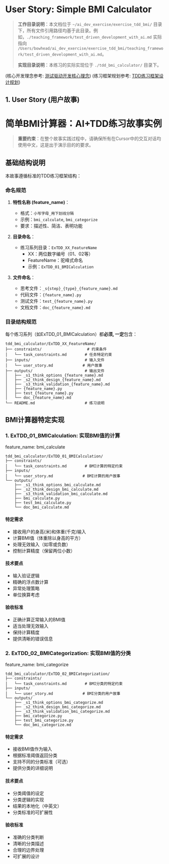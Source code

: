 # User Story: Simple BMI Calculator

> **工作目录说明**：本文档位于 `~/ai_dev_exercise/exercise_tdd_bmi/` 目录下，所有文件引用路径均基于此目录。例如，`./teaching_framework/test_driven_development_with_ai.md` 实际指向 `/Users/bowhead/ai_dev_exercise/exercise_tdd_bmi/teaching_framework/test_driven_development_with_ai.md`。
>
> **实现目录说明**：本练习的实际实现位于 `./tdd_bmi_calculator/` 目录下。

(核心开发理念参考: [测试驱动开发核心理念](./teaching_framework/test_driven_development_with_ai.md))
(练习框架规划参考: [TDD练习框架设计规划](./teaching_framework/planning_tdd_exercise.md))

## 1. User Story (用户故事)

# 简单BMI计算器：AI+TDD练习故事实例

> **重要约束**：在整个故事实践过程中，请确保所有在Cursor中的交互对话均使用中文，这是出于演示目的的要求。

## 基础结构说明

本故事遵循标准的TDD练习框架结构：

### 命名规范

1. **特性名称 (feature_name)**：
   - 格式：`小写字母_用下划线分隔`
   - 示例：`bmi_calculate`, `bmi_categorize`
   - 要求：描述性、简洁、表明功能

2. **目录命名**：
   - 练习系列目录：`ExTDD_XX_FeatureName`
     - XX：两位数字编号（01、02等）
     - FeatureName：驼峰式命名
     - 示例：`ExTDD_01_BMICalculation`

3. **文件命名**：
   - 思考文件：`_s{step}_{type}_{feature_name}.md`
   - 代码文件：`{feature_name}.py`
   - 测试文件：`test_{feature_name}.py`
   - 文档文件：`doc_{feature_name}.md`

### 目录结构规范

每个练习系列（如ExTDD_01_BMICalculation）都**必须, 一定**包含：

```
tdd_bmi_calculator/ExTDD_XX_FeatureName/
├── constraints/                    # 约束条件
│   └── task_constraints.md        # 任务特定约束
├── inputs/                        # 输入文件
│   └── user_story.md             # 用户故事
├── outputs/                       # 输出文件
│   ├── _s1_think_options_{feature_name}.md
│   ├── _s2_think_design_{feature_name}.md
│   ├── _s3_think_validation_{feature_name}.md
│   ├── {feature_name}.py
│   ├── test_{feature_name}.py
│   └── doc_{feature_name}.md
└── README.md                      # 练习说明
```

## BMI计算器特定实现

### 1. ExTDD_01_BMICalculation: 实现BMI值的计算

feature_name: bmi_calculate

```
tdd_bmi_calculator/ExTDD_01_BMICalculation/
├── constraints/
│   └── task_constraints.md        # BMI计算的特定约束
├── inputs/
│   └── user_story.md             # BMI计算的用户故事
└── outputs/
    ├── _s1_think_options_bmi_calculate.md
    ├── _s2_think_design_bmi_calculate.md
    ├── _s3_think_validation_bmi_calculate.md
    ├── bmi_calculate.py
    ├── test_bmi_calculate.py
    └── doc_bmi_calculate.md
```

#### 特定需求
- 接收用户的身高(米)和体重(千克)输入
- 计算BMI值（体重除以身高的平方）
- 处理无效输入（如零或负数）
- 控制计算精度（保留两位小数）

#### 技术要点
- 输入验证逻辑
- 精确的浮点数计算
- 异常处理策略
- 单位换算考虑

#### 验收标准
- 正确计算正常输入的BMI值
- 适当处理无效输入
- 保持计算精度
- 提供清晰的错误信息

### 2. ExTDD_02_BMICategorization: 实现BMI值的分类

feature_name: bmi_categorize

```
tdd_bmi_calculator/ExTDD_02_BMICategorization/
├── constraints/
│   └── task_constraints.md        # BMI分类的特定约束
├── inputs/
│   └── user_story.md             # BMI分类的用户故事
└── outputs/
    ├── _s1_think_options_bmi_categorize.md
    ├── _s2_think_design_bmi_categorize.md
    ├── _s3_think_validation_bmi_categorize.md
    ├── bmi_categorize.py
    ├── test_bmi_categorize.py
    └── doc_bmi_categorize.md
```

#### 特定需求
- 接收BMI值作为输入
- 根据标准阈值返回分类
- 支持不同的分类标准（可选）
- 提供分类的详细说明

#### 技术要点
- 分类阈值的设定
- 分类逻辑的实现
- 结果的本地化（中英文）
- 分类标准的可扩展性

#### 验收标准
- 准确的分类判断
- 清晰的分类描述
- 合理的边界处理
- 可扩展的设计

